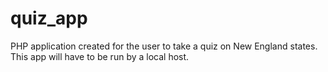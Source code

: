 # quiz_app
PHP application created for the user to take a quiz on New England states. This app will have to be run by a local host.

